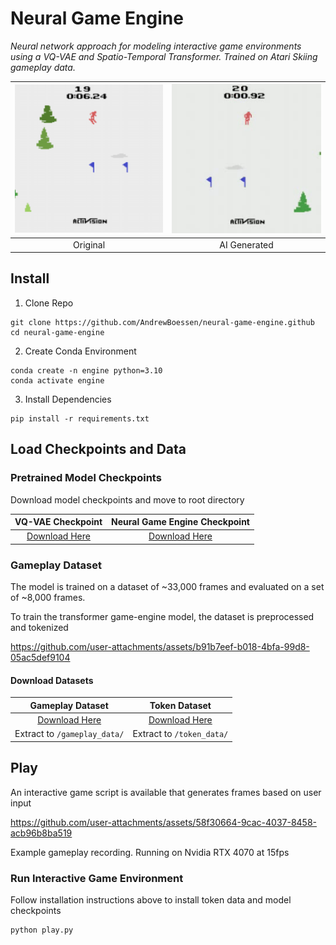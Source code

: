 # Neural Game Engine

_Neural network approach for modeling interactive game environments using a VQ-VAE and Spatio-Temporal Transformer. Trained on Atari Skiing gameplay data._

| ![SkiingGIF](./assets/original.gif) | ![Generated](./assets/game.gif) |
| :---------------------------------: | :-----------------------------: |
|              Original               |          AI Generated           |

## Install

1. Clone Repo

```
git clone https://github.com/AndrewBoessen/neural-game-engine.github
cd neural-game-engine
```

2. Create Conda Environment

```
conda create -n engine python=3.10
conda activate engine
```

3. Install Dependencies

```
pip install -r requirements.txt
```

## Load Checkpoints and Data

### Pretrained Model Checkpoints

Download model checkpoints and move to root directory

|                                          VQ-VAE Checkpoint                                          |                                    Neural Game Engine Checkpoint                                    |
| :-------------------------------------------------------------------------------------------------: | :-------------------------------------------------------------------------------------------------: |
| [Download Here](https://drive.google.com/file/d/1xIec8GLG2CwhUb2dGMrpVb2z1NoUrjHJ/view?usp=sharing) | [Download Here](https://drive.google.com/file/d/1exsjhvskQ48hqWKFC-quVvV3ftBuZ4cW/view?usp=sharing) |

### Gameplay Dataset

The model is trained on a dataset of ~33,000 frames and evaluated on a set of ~8,000 frames.

To train the transformer game-engine model, the dataset is preprocessed and tokenized

https://github.com/user-attachments/assets/b91b7eef-b018-4bfa-99d8-05ac5def9104

#### Download Datasets

|                                          Gameplay Dataset                                           |                                            Token Dataset                                            |
| :-------------------------------------------------------------------------------------------------: | :-------------------------------------------------------------------------------------------------: |
| [Download Here](https://drive.google.com/file/d/1mr900bK0xpwiQskSB4KJvwtrbwtnEJcY/view?usp=sharing) | [Download Here](https://drive.google.com/file/d/19UJVwnnpArB_rG6F4Jn3TTqxKfn04mhD/view?usp=sharing) |
|                                    Extract to `/gameplay_data/`                                     |                                      Extract to `/token_data/`                                      |

## Play

An interactive game script is available that generates frames based on user input

https://github.com/user-attachments/assets/58f30664-9cac-4037-8458-acb96b8ba519

Example gameplay recording. Running on Nvidia RTX 4070 at 15fps

### Run Interactive Game Environment

Follow installation instructions above to install token data and model checkpoints

```
python play.py
```
